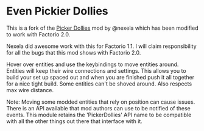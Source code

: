 # Even Pickier Dollies

This is a fork of the [Picker Dollies](https://github.com/Nexela/PickerDollies) mod by @nexela which has been modified to work with Factorio 2.0.

Nexela did awesome work with this for Factorio 1.1. I will claim responsibility for all the bugs that this mod shows with Factorio 2.0.

Hover over entities and use the keybindings to move entities around. Entities will keep their wire connections and settings. This allows you to build your set up spaced out and when you are finished push it all together for a nice tight build. Some entities can't be shoved around. Also respects max wire distance.

Note: Moving some modded entities that rely on position can cause issues. There is an API available that mod authors can use to be notified of these events. This module retains the 'PickerDollies' API name to be compatible with all the other things out there that interface with it.

